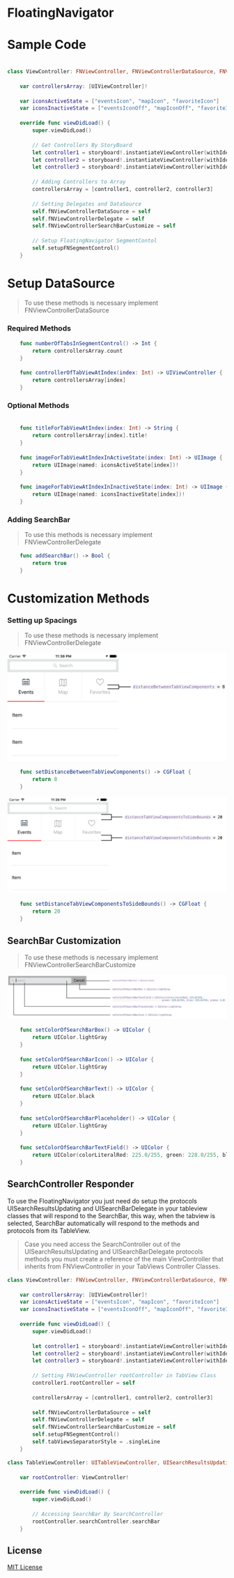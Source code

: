 # FloatingNavigator

# Sample Code
```swift

class ViewController: FNViewController, FNViewControllerDataSource, FNViewControllerSearchBarCustomize, FNViewControllerDelegate {
    
    var controllersArray: [UIViewController]!
    
    var iconsActiveState = ["eventsIcon", "mapIcon", "favoriteIcon"]
    var iconsInactiveState = ["eventsIconOff", "mapIconOff", "favoriteIconOff"]

    override func viewDidLoad() {
        super.viewDidLoad()
        
        // Get Controllers By StoryBoard
        let controller1 = storyboard!.instantiateViewController(withIdentifier: "Controller1")
        let controller2 = storyboard!.instantiateViewController(withIdentifier: "Controller2")
        let controller3 = storyboard!.instantiateViewController(withIdentifier: "Controller3")
        
        // Adding Controllers to Array
        controllersArray = [controller1, controller2, controller3]
        
        // Setting Delegates and DataSource
        self.fNViewControllerDataSource = self
        self.fNViewControllerDelegate = self
        self.fNViewControllerSearchBarCustomize = self
        
        // Setup FloatingNavigator SegmentContol
        self.setupFNSegmentControl()
    }
```


# Setup DataSource

> To use these methods is necessary implement FNViewControllerDataSource

### Required Methods
```swift
    func numberOfTabsInSegmentControl() -> Int {
        return controllersArray.count
    }
    
    func controllerOfTabViewAtIndex(index: Int) -> UIViewController {
        return controllersArray[index]
    }
```

### Optional Methods
```swift

    func titleForTabViewAtIndex(index: Int) -> String {
        return controllersArray[index].title!
    }

    func imageForTabViewAtIndexInActiveState(index: Int) -> UIImage {
        return UIImage(named: iconsActiveState[index])!
    }

    func imageForTabViewAtIndexInInactiveState(index: Int) -> UIImage {
        return UIImage(named: iconsInactiveState[index])!
    }
```

### Adding SearchBar

> To use this methods is necessary implement FNViewControllerDelegate

```swift
    func addSearchBar() -> Bool {
        return true
    }
```

# Customization Methods

### Setting up Spacings

> To use these methods is necessary implement FNViewControllerDelegate

![spacing1](https://raw.githubusercontent.com/Yeltsinn/FloatingNavigator/master/Resources/distanceBetweenTabViewComponentsImg.png)
```swift
    func setDistanceBetweenTabViewComponents() -> CGFloat {
        return 8
    }
```
![spacing2](https://raw.githubusercontent.com/Yeltsinn/FloatingNavigator/master/Resources/distanceTabViewComponentsToSideBoundsImg.png)
```swift
    func setDistanceTabViewComponentsToSideBounds() -> CGFloat {
        return 20
    }
```

## SearchBar Customization
> To use these methods is necessary implement FNViewControllerSearchBarCustomize

![spacing2](https://raw.githubusercontent.com/Yeltsinn/FloatingNavigator/master/Resources/searchBarCustomization.png)
```swift
    func setColorOfSearchBarBox() -> UIColor {
        return UIColor.lightGray
    }
    
    func setColorOfSearchBarIcon() -> UIColor {
        return UIColor.lightGray
    }
    
    func setColorOfSearchBarText() -> UIColor {
        return UIColor.black
    }
    
    func setColorOfSearchBarPlaceholder() -> UIColor {
        return UIColor.lightGray
    }
    
    func setColorOfSearchBarTextField() -> UIColor {
        return UIColor(colorLiteralRed: 225.0/255, green: 228.0/255, blue: 229.0/255, alpha: 1.0)
    }
```

## SearchController Responder

To use the FloatingNavigator you just need do setup the protocols UISearchResultsUpdating and UISearchBarDelegate in your tableview classes that will respond to the SearchBar, this way, when the tabview is selected, SearchBar automatically will respond to the methods and protocols from its TableView. 

> Case you need access the SearchController out of the UISearchResultsUpdating and UISearchBarDelegate protocols methods you must create a reference of the main ViewController that inherits from FNViewController in your TabViews Controller Classes.

```swift
class ViewController: FNViewController, FNViewControllerDataSource, FNViewControllerSearchBarCustomize, FNViewControllerDelegate {
    
    var controllersArray: [UIViewController]!
    var iconsActiveState = ["eventsIcon", "mapIcon", "favoriteIcon"]
    var iconsInactiveState = ["eventsIconOff", "mapIconOff", "favoriteIconOff"]
    
    override func viewDidLoad() {
        super.viewDidLoad()
        
        let controller1 = storyboard!.instantiateViewController(withIdentifier: "Controller1") as! TableViewController
        let controller2 = storyboard!.instantiateViewController(withIdentifier: "Controller2")
        let controller3 = storyboard!.instantiateViewController(withIdentifier: "Controller3")
        
        // Setting FNViewController rootController in TabView Class
        controller1.rootController = self
        
        controllersArray = [controller1, controller2, controller3]
        
        self.fNViewControllerDataSource = self
        self.fNViewControllerDelegate = self
        self.fNViewControllerSearchBarCustomize = self
        self.setupFNSegmentControl()
        self.tabViewsSeparatorStyle = .singleLine
    }
```
```swift
class TableViewController: UITableViewController, UISearchResultsUpdating {
    
    var rootController: ViewController!

    override func viewDidLoad() {
        super.viewDidLoad()
        
        // Accessing SearchBar By SearchController
        rootController.searchController.searchBar
    }
```

## License

[MIT License](https://github.com/Yeltsinn/FloatingNavigator/blob/master/LICENSE)

